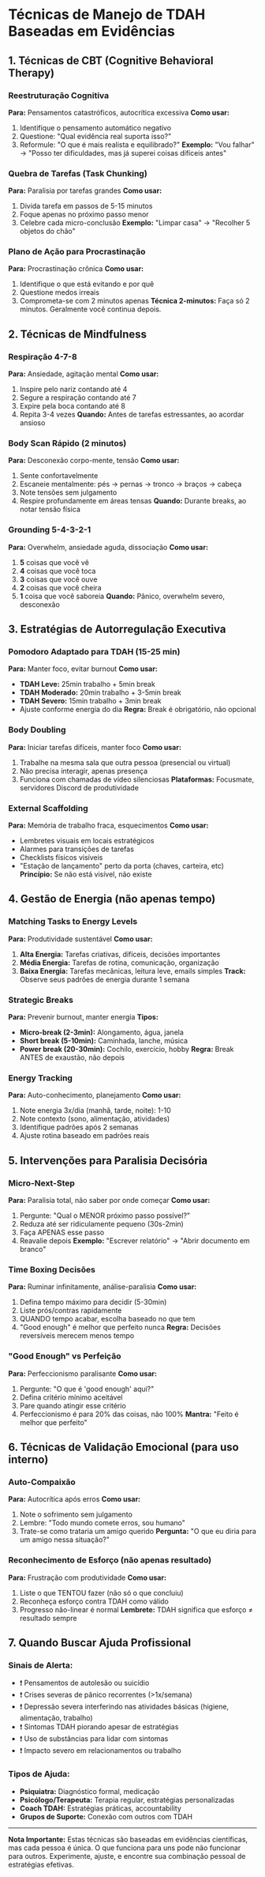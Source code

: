 # Técnicas de Manejo de TDAH Baseadas em Evidências

## 1. Técnicas de CBT (Cognitive Behavioral Therapy)

### Reestruturação Cognitiva
**Para:** Pensamentos catastróficos, autocrítica excessiva
**Como usar:**
1. Identifique o pensamento automático negativo
2. Questione: "Qual evidência real suporta isso?"
3. Reformule: "O que é mais realista e equilibrado?"
**Exemplo:** "Vou falhar" → "Posso ter dificuldades, mas já superei coisas difíceis antes"

### Quebra de Tarefas (Task Chunking)
**Para:** Paralisia por tarefas grandes
**Como usar:**
1. Divida tarefa em passos de 5-15 minutos
2. Foque apenas no próximo passo menor
3. Celebre cada micro-conclusão
**Exemplo:** "Limpar casa" → "Recolher 5 objetos do chão"

### Plano de Ação para Procrastinação
**Para:** Procrastinação crônica
**Como usar:**
1. Identifique o que está evitando e por quê
2. Questione medos irreais
3. Comprometa-se com 2 minutos apenas
**Técnica 2-minutos:** Faça só 2 minutos. Geralmente você continua depois.

## 2. Técnicas de Mindfulness

### Respiração 4-7-8
**Para:** Ansiedade, agitação mental
**Como usar:**
1. Inspire pelo nariz contando até 4
2. Segure a respiração contando até 7
3. Expire pela boca contando até 8
4. Repita 3-4 vezes
**Quando:** Antes de tarefas estressantes, ao acordar ansioso

### Body Scan Rápido (2 minutos)
**Para:** Desconexão corpo-mente, tensão
**Como usar:**
1. Sente confortavelmente
2. Escaneie mentalmente: pés → pernas → tronco → braços → cabeça
3. Note tensões sem julgamento
4. Respire profundamente em áreas tensas
**Quando:** Durante breaks, ao notar tensão física

### Grounding 5-4-3-2-1
**Para:** Overwhelm, ansiedade aguda, dissociação
**Como usar:**
1. **5** coisas que você vê
2. **4** coisas que você toca
3. **3** coisas que você ouve
4. **2** coisas que você cheira
5. **1** coisa que você saboreia
**Quando:** Pânico, overwhelm severo, desconexão

## 3. Estratégias de Autorregulação Executiva

### Pomodoro Adaptado para TDAH (15-25 min)
**Para:** Manter foco, evitar burnout
**Como usar:**
- **TDAH Leve:** 25min trabalho + 5min break
- **TDAH Moderado:** 20min trabalho + 3-5min break
- **TDAH Severo:** 15min trabalho + 3min break
- Ajuste conforme energia do dia
**Regra:** Break é obrigatório, não opcional

### Body Doubling
**Para:** Iniciar tarefas difíceis, manter foco
**Como usar:**
1. Trabalhe na mesma sala que outra pessoa (presencial ou virtual)
2. Não precisa interagir, apenas presença
3. Funciona com chamadas de vídeo silenciosas
**Plataformas:** Focusmate, servidores Discord de produtividade

### External Scaffolding
**Para:** Memória de trabalho fraca, esquecimentos
**Como usar:**
- Lembretes visuais em locais estratégicos
- Alarmes para transições de tarefas
- Checklists físicos visíveis
- "Estação de lançamento" perto da porta (chaves, carteira, etc)
**Princípio:** Se não está visível, não existe

## 4. Gestão de Energia (não apenas tempo)

### Matching Tasks to Energy Levels
**Para:** Produtividade sustentável
**Como usar:**
1. **Alta Energia:** Tarefas criativas, difíceis, decisões importantes
2. **Média Energia:** Tarefas de rotina, comunicação, organização
3. **Baixa Energia:** Tarefas mecânicas, leitura leve, emails simples
**Track:** Observe seus padrões de energia durante 1 semana

### Strategic Breaks
**Para:** Prevenir burnout, manter energia
**Tipos:**
- **Micro-break (2-3min):** Alongamento, água, janela
- **Short break (5-10min):** Caminhada, lanche, música
- **Power break (20-30min):** Cochilo, exercício, hobby
**Regra:** Break ANTES de exaustão, não depois

### Energy Tracking
**Para:** Auto-conhecimento, planejamento
**Como usar:**
1. Note energia 3x/dia (manhã, tarde, noite): 1-10
2. Note contexto (sono, alimentação, atividades)
3. Identifique padrões após 2 semanas
4. Ajuste rotina baseado em padrões reais

## 5. Intervenções para Paralisia Decisória

### Micro-Next-Step
**Para:** Paralisia total, não saber por onde começar
**Como usar:**
1. Pergunte: "Qual o MENOR próximo passo possível?"
2. Reduza até ser ridiculamente pequeno (30s-2min)
3. Faça APENAS esse passo
4. Reavalie depois
**Exemplo:** "Escrever relatório" → "Abrir documento em branco"

### Time Boxing Decisões
**Para:** Ruminar infinitamente, análise-paralisia
**Como usar:**
1. Defina tempo máximo para decidir (5-30min)
2. Liste prós/contras rapidamente
3. QUANDO tempo acabar, escolha baseado no que tem
4. "Good enough" é melhor que perfeito nunca
**Regra:** Decisões reversíveis merecem menos tempo

### "Good Enough" vs Perfeição
**Para:** Perfeccionismo paralisante
**Como usar:**
1. Pergunte: "O que é 'good enough' aqui?"
2. Defina critério mínimo aceitável
3. Pare quando atingir esse critério
4. Perfeccionismo é para 20% das coisas, não 100%
**Mantra:** "Feito é melhor que perfeito"

## 6. Técnicas de Validação Emocional (para uso interno)

### Auto-Compaixão
**Para:** Autocrítica após erros
**Como usar:**
1. Note o sofrimento sem julgamento
2. Lembre: "Todo mundo comete erros, sou humano"
3. Trate-se como trataria um amigo querido
**Pergunta:** "O que eu diria para um amigo nessa situação?"

### Reconhecimento de Esforço (não apenas resultado)
**Para:** Frustração com produtividade
**Como usar:**
1. Liste o que TENTOU fazer (não só o que concluiu)
2. Reconheça esforço contra TDAH como válido
3. Progresso não-linear é normal
**Lembrete:** TDAH significa que esforço ≠ resultado sempre

## 7. Quando Buscar Ajuda Profissional

### Sinais de Alerta:
- ❗ Pensamentos de autolesão ou suicídio
- ❗ Crises severas de pânico recorrentes (>1x/semana)
- ❗ Depressão severa interferindo nas atividades básicas (higiene, alimentação, trabalho)
- ❗ Sintomas TDAH piorando apesar de estratégias
- ❗ Uso de substâncias para lidar com sintomas
- ❗ Impacto severo em relacionamentos ou trabalho

### Tipos de Ajuda:
- **Psiquiatra:** Diagnóstico formal, medicação
- **Psicólogo/Terapeuta:** Terapia regular, estratégias personalizadas
- **Coach TDAH:** Estratégias práticas, accountability
- **Grupos de Suporte:** Conexão com outros com TDAH

---

**Nota Importante:** Estas técnicas são baseadas em evidências científicas, mas cada pessoa é única. O que funciona para uns pode não funcionar para outros. Experimente, ajuste, e encontre sua combinação pessoal de estratégias efetivas.